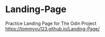 # Landing-Page
Practice Landing Page for The Odin Project
https://tommyvu123.github.io/Landing-Page/ 